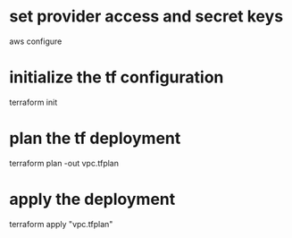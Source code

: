 # set provider access and secret keys
aws configure


# initialize the tf configuration
terraform init


# plan the tf deployment
terraform plan -out vpc.tfplan


# apply the deployment
terraform apply "vpc.tfplan"